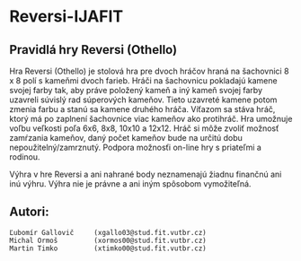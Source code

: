 # Reversi-IJAFIT
Pravidlá hry Reversi (Othello)
----------------------------------
Hra Reversi (Othello) je stolová hra pre dvoch hráčov hraná na šachovnici 8 x 8 polí s kameňmi dvoch farieb.
Hráči na šachovnicu pokladajú kamene svojej farby tak, aby práve položený kameň a iný kameň svojej farby uzavreli súvislý rad súperových kameňov. Tieto uzavreté kamene potom zmenia farbu a stanú sa kamene druhého hráča. Víťazom sa stáva hráč, ktorý má po zaplnení šachovnice viac kameňov ako protihráč.
Hra umožnuje voľbu veľkosti poľa 6x6, 8x8, 10x10 a 12x12.
Hráč si môže zvoliť možnosť zamŕzania kameňov, daný počet kameňov bude na určitú dobu nepoužitelný/zamrznutý.
Podpora možnosťi on-line hry s priateľmi a rodinou.

Výhra v hre Reversi a ani nahrané body neznamenajú žiadnu finančnú ani inú výhru. Výhra nie je právne a ani iným spôsobom vymožiteľná.

Autori:
-------------------------------------------------
	Ľubomír Gallovič     (xgallo03@stud.fit.vutbr.cz)
	Michal Ormoš         (xormos00@stud.fit.vutbr.cz)
	Martin Timko         (xtimko00@stud.fit.vutbr.cz)
